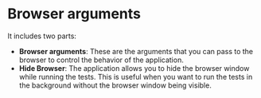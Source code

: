 # Browser arguments

It includes two parts:

- **Browser arguments**: These are the arguments that you can pass to the browser to control the behavior of the application.
- **Hide Browser**: The application allows you to hide the browser window while running the tests. This is useful when you want to run the tests in the background without the browser window being visible.
